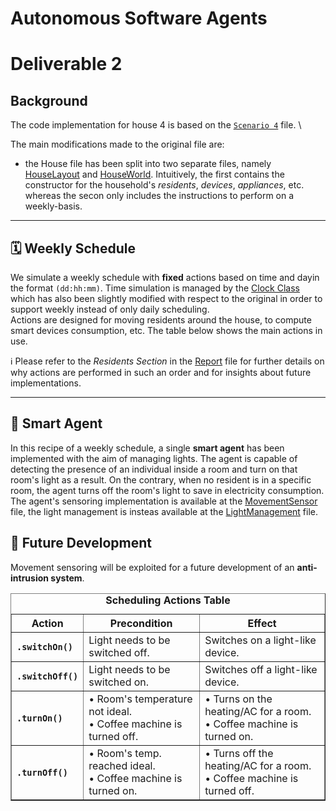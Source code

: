 # Autonomous Software Agents

# Deliverable 2

## Background
The code implementation for house 4 is based on the [`Scenario 4`](../src/houseworld/scenario4.js) file. \

The main modifications made to the original file are:
+ the House file has been split into two separate files, namely [HouseLayout](HouseLayout.js) and [HouseWorld](HouseWorld.js). Intuitively, the first contains the constructor for the household's *residents*, *devices*, *appliances*, etc. whereas the secon only includes the instructions to perform on a weekly-basis.

---

## 🗓 Weekly Schedule
We simulate a weekly schedule with **fixed** actions based on time and dayin the format `(dd:hh:mm)`. Time simulation is managed by the [Clock Class](../src/utils/Clock.js) which has also been slightly modified with respect to the original in order to support weekly instead of only daily scheduling. \
Actions are designed for moving residents around the house, to compute smart devices consumption, etc. The table below shows the main actions in use.

ℹ️ Please refer to the *Residents Section* in the [Report](../../Blueprints/Report1%20ASA.pdf) file for further details on why actions are performed in such an order and for insights about future implementations.

<!-- Actions Table -->
<table border="1" class="dataframe">
  <caption><b>Scheduling Actions Table</caption>
  <thead>
    <tr style="text-align: center">
      <th>Action</th>
      <th>Precondition</th>
      <th>Effect</th>
    </tr>
  </thead>
  <tbody style="text-align: left";>
    <tr>
      <th><code>.switchOn()</code></th>
      <td>Light needs to be switched off.</td>
      <td>Switches on a light-like device.</td>
    </tr>
    <tr>
      <th><code>.switchOff()</code></th>
      <td>Light needs to be switched on.</td>
      <td>Switches off a light-like device.</td>
    </tr>
    <tr>
      <th><code>.turnOn()</code></th>
      <td>
        • Room's temperature not ideal.<br>
        • Coffee machine is turned off.
      </td>
      <td>
        • Turns on the heating/AC for a room.<br>
        • Coffee machine is turned on.
      </td>
    </tr>
    <tr>
      <th><code>.turnOff()</code></th>
      <td>
        • Room's temp. reached ideal.<br>
        • Coffee machine is turned on.
      </td>
      <td>
        • Turns off the heating/AC for a room.<br>
        • Coffee machine is turned off.
      </td>
    </tr>

---

## 🤖 Smart Agent
In this recipe of a weekly schedule, a single **smart agent** has been implemented with the aim of managing lights. The agent is capable of detecting the presence of an individual inside a room and turn on that room's light as a result. On the contrary, when no resident is in a specific room, the agent turns off the room's light to save in electricity consumption. The agent's sensoring implementation is 
available at the [MovementSensor](../src/houseworld/MovementSensor.js) file, the light management is insteas available at the [LightManagement](../src/houseworld/LightManagement.js) file.

## 🚀 Future Development
Movement sensoring will be exploited for a future development of an **anti-intrusion system**. 



